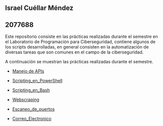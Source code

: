 ## Israel Cuéllar Méndez
## 2077688

Este repositorio consiste en las prácticas realizadas durante el semestre en el Laboratorio de Programación para Ciberseguridad, contiene algunos de los scripts desarrolladas, en general consisten en la automatización de diversas tareas que son comunes en el campo de la ciberseguridad.

A continuación se muestran las prácticas realizadas durante el semestre.

- [Manejo de APIs](./Manejo_de_APIs/) 

- [Scripting_en_PowerShell](./Scripting_en_PowerShell/)

- [Scripting_en_Bash](./Scripting_en_Bash/)

 - [Webscraping](./Webscraping/)

- [Escaneo_de_puertos](./Escaner_de_puertos/)

- [Correo_Electronico](./Correo_Electronico/)
